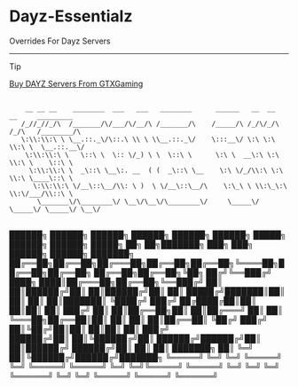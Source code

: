 # Dayz-Essentialz
Overrides For Dayz Servers 

<hr/>


> [!TIP]
><a href="https://www.gtxgaming.co.uk/clientarea/aff.php?aff=3320">Buy DAYZ Servers From GTXGaming</a>

##

        __ __ __    ________  ___   ___   ________      ______   __  __   __     _________  
       /_//_//_/\  /_______/\/___/\/__/\ /_______/\    /_____/\ /_/\/_/\ /_/\   /________/\ 
       \:\\:\\:\ \ \__.::._\/\::.\ \\ \ \\__.::._\/    \:::__\/ \:\ \:\ \\:\ \  \__.::.__\/ 
        \:\\:\\:\ \   \::\ \  \:: \/_) \ \  \::\ \      \:\ \  __\:\ \:\ \\:\ \    \::\ \   
         \:\\:\\:\ \  _\::\ \__\:. __  ( (  _\::\ \__    \:\ \/_/\\:\ \:\ \\:\ \____\::\ \  
          \:\\:\\:\ \/__\::\__/\\: \ )  \ \/__\::\__/\    \:\_\ \ \\:\_\:\ \\:\/___/\\::\ \ 
           \_______\/\________\/ \__\/\__\/\________\/     \_____\/ \_____\/ \_____\/ \__\/ 

##                                                                                                                                                                        


██████╗ ██████╗  ██████╗ ██████╗ ██████╗ ██████╗  █████╗ ██████╗     ██████╗  █████╗ ██╗   ██╗███████╗    ███╗   ███╗ ██████╗ ██████╗ ███████╗
██╔══██╗██╔══██╗██╔═══██╗██╔══██╗██╔══██╗╚════██╗██╔══██╗██╔══██╗    ██╔══██╗██╔══██╗╚██╗ ██╔╝╚══███╔╝    ████╗ ████║██╔═══██╗██╔══██╗╚══███╔╝
██║  ██║██████╔╝██║   ██║██████╔╝██║  ██║ █████╔╝███████║██║  ██║    ██║  ██║███████║ ╚████╔╝   ███╔╝     ██╔████╔██║██║   ██║██║  ██║  ███╔╝ 
██║  ██║██╔══██╗██║   ██║██╔═══╝ ██║  ██║ ╚═══██╗██╔══██║██║  ██║    ██║  ██║██╔══██║  ╚██╔╝   ███╔╝      ██║╚██╔╝██║██║   ██║██║  ██║ ███╔╝  
██████╔╝██║  ██║╚██████╔╝██║     ██████╔╝██████╔╝██║  ██║██████╔╝    ██████╔╝██║  ██║   ██║   ███████╗    ██║ ╚═╝ ██║╚██████╔╝██████╔╝███████╗
╚═════╝ ╚═╝  ╚═╝ ╚═════╝ ╚═╝     ╚═════╝ ╚═════╝ ╚═╝  ╚═╝╚═════╝     ╚═════╝ ╚═╝  ╚═╝   ╚═╝   ╚══════╝    ╚═╝     ╚═╝ ╚═════╝ ╚═════╝ ╚══════╝
 
